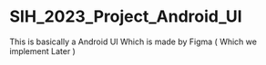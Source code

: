 # SIH_2023_Project_Android_UI
This is basically a Android UI Which is made by Figma ( Which we implement Later )
